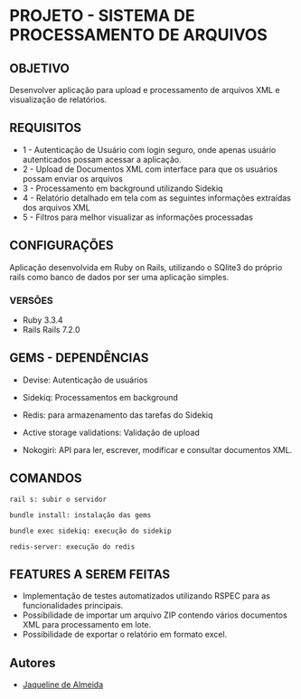 
# PROJETO - SISTEMA DE PROCESSAMENTO DE ARQUIVOS

## OBJETIVO

Desenvolver aplicação para upload e processamento de arquivos XML e visualização de relatórios. 

## REQUISITOS

* 1 - Autenticação de Usuário com login seguro, onde apenas usuário autenticados possam acessar a aplicação.
* 2 - Upload de Documentos XML com interface para que os usuários possam enviar os arquivos
* 3 - Processamento em background utilizando Sidekiq
* 4 - Relatório detalhado em tela com as seguintes informações extraídas dos arquivos XML
* 5 - Filtros para melhor visualizar as informações processadas

## CONFIGURAÇÕES 

Aplicação desenvolvida em Ruby on Rails, utilizando o SQlite3 do próprio rails como banco de dados por ser uma aplicação simples.

### VERSÕES

* Ruby 3.3.4
* Rails Rails 7.2.0

## GEMS - DEPENDÊNCIAS

* Devise: Autenticação de usuários

* Sidekiq: Processamentos em background

* Redis: para armazenamento das tarefas do Sidekiq

* Active storage validations: Validação de upload

* Nokogiri: API para ler, escrever, modificar e consultar documentos XML. 

## COMANDOS

`rail s: subir o servidor`

`bundle install: instalação das gems`

`bundle exec sidekiq: execução do sidekip`

`redis-server: execução do redis`

## FEATURES A SEREM FEITAS 

* Implementação de testes automatizados utilizando RSPEC para as funcionalidades principais.    
* Possibilidade de importar um arquivo ZIP contendo vários documentos XML para processamento em lote.    
* Possibilidade de exportar o relatório em formato excel.
  
## Autores

- [Jaqueline de Almeida](https://www.linkedin.com/in/jaqueline-de-almeida/)